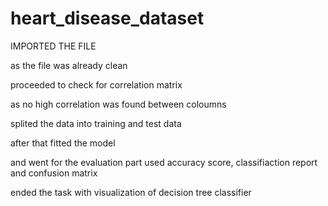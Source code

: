 # heart_disease_dataset
IMPORTED THE FILE 

as the file was already clean 

proceeded to check for correlation matrix

as no high correlation was found between coloumns 

splited the data into training and test data

after that fitted the model

and went for the evaluation part used accuracy score, classifiaction report and confusion matrix 

ended the task with visualization of decision tree classifier

